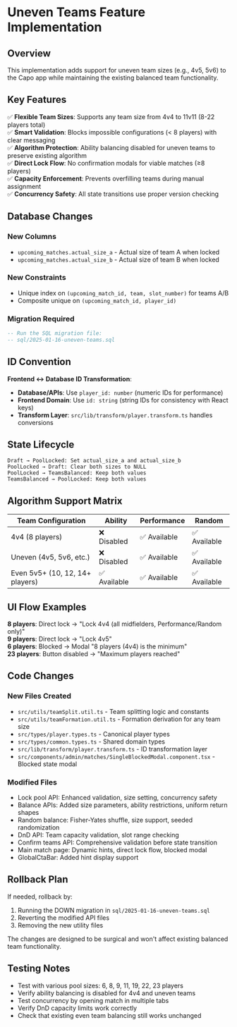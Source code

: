 # Uneven Teams Feature Implementation

## Overview

This implementation adds support for uneven team sizes (e.g., 4v5, 5v6) to the Capo app while maintaining the existing balanced team functionality.

## Key Features

✅ **Flexible Team Sizes**: Supports any team size from 4v4 to 11v11 (8-22 players total)  
✅ **Smart Validation**: Blocks impossible configurations (< 8 players) with clear messaging  
✅ **Algorithm Protection**: Ability balancing disabled for uneven teams to preserve existing algorithm  
✅ **Direct Lock Flow**: No confirmation modals for viable matches (≥8 players)  
✅ **Capacity Enforcement**: Prevents overfilling teams during manual assignment  
✅ **Concurrency Safety**: All state transitions use proper version checking  

## Database Changes

### New Columns
- `upcoming_matches.actual_size_a` - Actual size of team A when locked
- `upcoming_matches.actual_size_b` - Actual size of team B when locked

### New Constraints
- Unique index on `(upcoming_match_id, team, slot_number)` for teams A/B
- Composite unique on `(upcoming_match_id, player_id)`

### Migration Required
```sql
-- Run the SQL migration file:
-- sql/2025-01-16-uneven-teams.sql
```

## ID Convention

**Frontend ↔ Database ID Transformation**:
- **Database/APIs**: Use `player_id: number` (numeric IDs for performance)
- **Frontend Domain**: Use `id: string` (string IDs for consistency with React keys)
- **Transform Layer**: `src/lib/transform/player.transform.ts` handles conversions

## State Lifecycle

```
Draft → PoolLocked: Set actual_size_a and actual_size_b
PoolLocked → Draft: Clear both sizes to NULL  
PoolLocked → TeamsBalanced: Keep both values
TeamsBalanced → PoolLocked: Keep both values
```

## Algorithm Support Matrix

| Team Configuration | Ability | Performance | Random |
|-------------------|---------|-------------|---------|
| 4v4 (8 players) | ❌ Disabled | ✅ Available | ✅ Available |
| Uneven (4v5, 5v6, etc.) | ❌ Disabled | ✅ Available | ✅ Available |
| Even 5v5+ (10, 12, 14+ players) | ✅ Available | ✅ Available | ✅ Available |

## UI Flow Examples

**8 players**: Direct lock → "Lock 4v4 (all midfielders, Performance/Random only)"  
**9 players**: Direct lock → "Lock 4v5"  
**6 players**: Blocked → Modal "8 players (4v4) is the minimum"  
**23 players**: Button disabled → "Maximum players reached"  

## Code Changes

### New Files Created
- `src/utils/teamSplit.util.ts` - Team splitting logic and constants
- `src/utils/teamFormation.util.ts` - Formation derivation for any team size  
- `src/types/player.types.ts` - Canonical player types
- `src/types/common.types.ts` - Shared domain types
- `src/lib/transform/player.transform.ts` - ID transformation layer
- `src/components/admin/matches/SingleBlockedModal.component.tsx` - Blocked state modal

### Modified Files
- Lock pool API: Enhanced validation, size setting, concurrency safety
- Balance APIs: Added size parameters, ability restrictions, uniform return shapes
- Random balance: Fisher-Yates shuffle, size support, seeded randomization
- DnD API: Team capacity validation, slot range checking
- Confirm teams API: Comprehensive validation before state transition
- Main match page: Dynamic hints, direct lock flow, blocked modal
- GlobalCtaBar: Added hint display support

## Rollback Plan

If needed, rollback by:
1. Running the DOWN migration in `sql/2025-01-16-uneven-teams.sql`
2. Reverting the modified API files
3. Removing the new utility files

The changes are designed to be surgical and won't affect existing balanced team functionality.

## Testing Notes

- Test with various pool sizes: 6, 8, 9, 11, 19, 22, 23 players
- Verify ability balancing is disabled for 4v4 and uneven teams
- Test concurrency by opening match in multiple tabs
- Verify DnD capacity limits work correctly
- Check that existing even team balancing still works unchanged